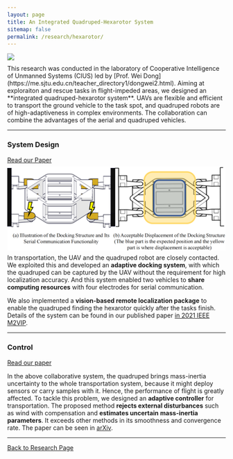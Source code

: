 ```yaml
---
layout: page
title: An Integrated Quadruped-Hexarotor System
sitemap: false
permalink: /research/hexarotor/
---
```

<img src="assets/img/flight_1.png" style="zoom:100%; display:block; margin:10px auto;" />
This research was conducted in the laboratory of Cooperative Intelligence of
Unmanned Systems (CIUS) led by [Prof. Wei Dong](https://me.sjtu.edu.cn/teacher_directory1/dongwei2.html).
Aiming at exploraiton and rescue
tasks in flight-impeded areas, we designed an **integrated quadruped-hexarotor system**.
UAVs are flexible and efficient to transport the ground vehicle to the task spot,
and quadruped robots are of high-adaptiveness in complex environments. The
collaboration can combine the advantages of the aerial and quadruped vehicles.

---
### System Design
[Read our Paper](https://ieeexplore.ieee.org/abstract/document/9665137)
<img src="assets/img/dock.png" style="zoom:70%; display:block; margin:10px auto;" />
In transportation, the UAV and the quadruped robot are closely contacted. We exploited
this and developed an **adaptive docking system**, with which the quadruped can be
captured by the UAV without the requirement for high localization accuracy. And
this system enabled two vehicles to **share computing resources** with four electrodes
for serial communication.

We also implemented a **vision-based remote localization package** to enable the
quadruped finding the hexarotor quickly after the tasks finish. Details of the
system can be found in our published paper [in 2021 IEEE M2VIP](https://ieeexplore.ieee.org/abstract/document/9665137).

---
### Control
[Read our paper](http://arxiv.org/abs/2209.08209)

In the above collaborative system, the quadruped brings mass-inertia uncertainty
to the whole transportation system, because it might deploy sensors or carry samples
with it. Hence, the performance of flight is greatly affected. To tackle this
problem, we designed an **adaptive controller** for transportation. The proposed method
**rejects external disturbances** such as wind with compensation and **estimates uncertain**
**mass-inertia parameters**. It exceeds other methods in its smoothness and convergence
rate. The paper can be seen in [arXiv](http://arxiv.org/abs/2209.08209).

---
[Back to Research Page](/research/)
